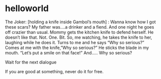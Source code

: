 # helloworld
The Joker: [holding a knife inside Gambol’s mouth] : Wanna know how I got these scars? 
My father was….a drinker and a fiend. 
And one night he goes off crazier than usual. 
Mommy gets the kitchen knife to defend herself. 
He doesn’t like that. Not. One. Bit. 
So, me watching, he takes the knife to her, laughing while he does it. 
Turns to me and he says “Why so serious?” Comes at me with the knife,”Why so serious?” He sticks the blade in my mouth. 
“Let’s put a smile on that face!” And….. Why so serious? 

Wait for the next dialogue 

If you are good at something, never do it for free.
